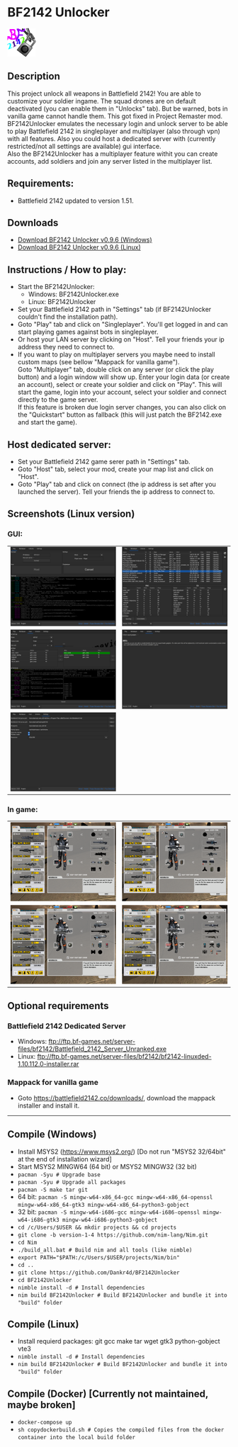 # BF2142 Unlocker
![Logo](asset/bf2142unlocker.png)

## Description
This project unlock all weapons in Battlefield 2142! You are able to customize your soldier ingame. The squad drones are on default deactivated (you can enable them in "Unlocks" tab). But be warned, bots in vanilla game cannot handle them. This got fixed in Project Remaster mod.<br />
BF2142Unlocker emulates the necessary login and unlock server to be able to play Battlefield 2142 in singleplayer and multiplayer (also through vpn) with all features. Also you could host a dedicated server with (currently restricted/not all settings are available) gui interface.<br />
Also the BF2142Unlocker has a multiplayer feature withit you can create accounts, add soldiers and join any server listed in the multiplayer list. <br />

## Requirements:
- Battlefield 2142 updated to version 1.51.

## Downloads
- [Download BF2142 Unlocker v0.9.6 (Windows)](https://github.com/Dankr4d/BF2142Unlocker/releases/download/v0.9.6/BF2142Unlocker_v0.9.6_win.zip)
- [Download BF2142 Unlocker v0.9.6 (Linux)](https://github.com/Dankr4d/BF2142Unlocker/releases/download/v0.9.6/BF2142Unlocker_v0.9.6_linux.zip)

## Instructions / How to play:
- Start the BF2142Unlocker:
  - Windows: BF2142Unlocker.exe
  - Linux: BF2142Unlocker
- Set your Battlefield 2142 path in "Settings" tab (if BF2142Unlocker couldn't find the installation path).
- Goto "Play" tab and click on "Singleplayer". You'll get logged in and can start playing games against bots in singleplayer.
- Or host your LAN server by clicking on "Host".  Tell your friends your ip address they need to connect to.
- If you want to play on multiplayer servers you maybe need to install custom maps (see bellow "Mappack for vanilla game").
  <br />
  Goto "Multiplayer" tab, double click on any server (or click the play button) and a login window will show up. Enter your login data (or create an account), select or create your soldier and click on "Play". This will start the game, login into your account, select your soldier and connect directly to the game server.
  <br />
  If this feature is broken due login server changes, you can also click on the "Quickstart" button as fallback (this will just patch the BF2142.exe and start the game).

## Host dedicated server:
- Set your Battlefield 2142 game serer path in "Settings" tab.
- Goto "Host" tab, select your mod, create your map list and click on "Host".
- Goto "Play" tab and click on connect (the ip address is set after you launched the server). Tell your friends the ip address to connect to.

## Screenshots (Linux version)
### GUI:
|   |   |
| - | - |
| ![Play menu](asset/screenshot/gui_play.png) | ![Multiplayer menu](asset/screenshot/gui_multiplayer.png) |
| ![Host menu](asset/screenshot/gui_host.png) | ![Unlocks menu](asset/screenshot/gui_unlocks.png) |
| ![Settings menu](asset/screenshot/gui_settings.png) | |
### In game:
|   |   |
| - | - |
| ![Ingame Recon](asset/screenshot/ingame_recon.png) | ![Ingame Assault](asset/screenshot/ingame_assault.png) |
| ![Ingame Engineer](asset/screenshot/ingame_engineer.png) | ![Ingame Support](asset/screenshot/ingame_support.png) |

## Optional requirements
### Battlefield 2142 Dedicated Server
- Windows: ftp://ftp.bf-games.net/server-files/bf2142/Battlefield_2142_Server_Unranked.exe
- Linux: ftp://ftp.bf-games.net/server-files/bf2142/bf2142-linuxded-1.10.112.0-installer.rar
### Mappack for vanilla game
- Goto https://battlefield2142.co/downloads/, download the mappack installer and install it.

---

## Compile (Windows)
- Install MSYS2 (https://www.msys2.org/) [Do not run "MSYS2 32/64bit" at the end of installation wizard]
- Start MSYS2 MINGW64 (64 bit) or MSYS2 MINGW32 (32 bit)
- `pacman -Syu # Upgrade base`
- `pacman -Syu # Upgrade all packages`
- `pacman -S make tar git`
- 64 bit: `pacman -S mingw-w64-x86_64-gcc mingw-w64-x86_64-openssl mingw-w64-x86_64-gtk3 mingw-w64-x86_64-python3-gobject`
- 32 bit: `pacman -S mingw-w64-i686-gcc mingw-w64-i686-openssl mingw-w64-i686-gtk3 mingw-w64-i686-python3-gobject`
- `cd /c/Users/$USER && mkdir projects && cd projects`
- `git clone -b version-1-4 https://github.com/nim-lang/Nim.git`
- `cd Nim`
- `./build_all.bat # Build nim and all tools (like nimble)`
- `export PATH="$PATH:/c/Users/$USER/projects/Nim/bin"`
- `cd ..`
- `git clone https://github.com/Dankr4d/BF2142Unlocker`
- `cd BF2142Unlocker`
- `nimble install -d # Install dependencies`
- `nim build BF2142Unlocker # Build BF2142Unlocker and bundle it into "build" folder`

## Compile (Linux)
- Install requierd packages: git gcc make tar wget gtk3 python-gobject vte3
- `nimble install -d # Install dependencies`
- `nim build BF2142Unlocker # Build BF2142Unlocker and bundle it into "build" folder`

## Compile (Docker) [Currently not maintained, maybe broken]
- `docker-compose up`
- `sh copydockerbuild.sh # Copies the compiled files from the docker container into the local build folder`
